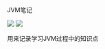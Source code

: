 JVM笔记

[![](https://img.shields.io/badge/PRs-welcome-orange)](http://makeapullrequest.com/)
[![](https://img.shields.io/badge/stars-1-green)](https://github.com/LengendOfDong/JVM-NOTE/stargazers)

用来记录学习JVM过程中的知识点



